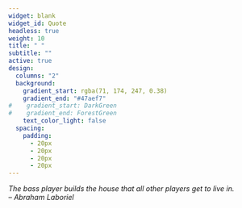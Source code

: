 ```yaml
---
widget: blank
widget_id: Quote
headless: true
weight: 10
title: " "
subtitle: ""
active: true
design:
  columns: "2"
  background:
    gradient_start: rgba(71, 174, 247, 0.38)
    gradient_end: "#47aef7"
#    gradient_start: DarkGreen
#    gradient_end: ForestGreen
    text_color_light: false
  spacing:
    padding:
      - 20px
      - 20px
      - 20px
      - 20px
---
```


*_The bass player builds the house that all other players get to live in._*  
– _Abraham Laboriel_